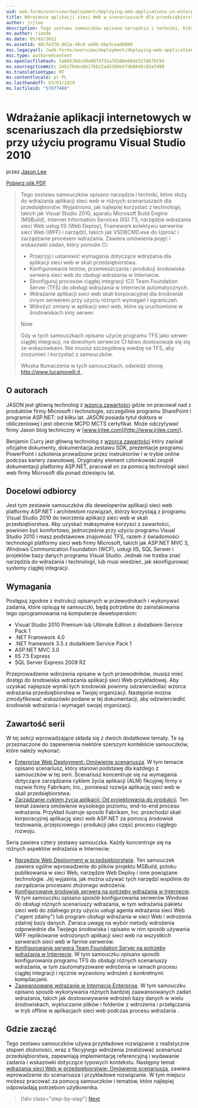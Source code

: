 ```yaml
---
uid: web-forms/overview/deployment/deploying-web-applications-in-enterprise-scenarios/deploying-web-applications-in-enterprise-scenarios
title: Wdrażanie aplikacji sieci Web w scenariuszach dla przedsiębiorstw przy użyciu programu Visual Studio 2010 | Dokumentacja firmy Microsoft
author: jrjlee
description: Tego zestawu samouczków opisano narzędzia i techniki, które służy do wdrażania aplikacji sieci web w różnych scenariuszach dla przedsiębiorstw. Wyjaśniono, jak najlepiej wykorzystać...
ms.author: riande
ms.date: 05/03/2012
ms.assetid: 48cfe378-d62a-48c6-a4db-6be3cead6898
msc.legacyurl: /web-forms/overview/deployment/deploying-web-applications-in-enterprise-scenarios/deploying-web-applications-in-enterprise-scenarios
msc.type: authoredcontent
ms.openlocfilehash: fa06538dcd9e087df52a76588e084a527867bf84
ms.sourcegitcommit: 24b1f6decbb17bb22a45166e5fdb0845c65af498
ms.translationtype: MT
ms.contentlocale: pl-PL
ms.lasthandoff: 03/01/2019
ms.locfileid: "57077480"
---
```

<a name="deploying-web-applications-in-enterprise-scenarios-using-visual-studio-2010"></a>Wdrażanie aplikacji internetowych w scenariuszach dla przedsiębiorstw przy użyciu programu Visual Studio 2010
====================
przez [Jason Lee](https://github.com/jrjlee)

[Pobierz plik PDF](https://msdnshared.blob.core.windows.net/media/MSDNBlogsFS/prod.evol.blogs.msdn.com/CommunityServer.Blogs.Components.WeblogFiles/00/00/00/63/56/8130.DeployingWebAppsInEnterpriseScenarios.pdf)

> Tego zestawu samouczków opisano narzędzia i techniki, które służy do wdrażania aplikacji sieci web w różnych scenariuszach dla przedsiębiorstw. Wyjaśniono, jak najlepiej korzystać z technologii, takich jak Visual Studio 2010, aparatu Microsoft Build Engine (MSBuild), Internet Information Services (IIS) 7.5, narzędzie wdrażania sieci Web usług IIS (Web Deploy), Framework kolektywu serwerów sieci Web (WFF) i narzędzi, takich jak VSDBCMD.exe do Uprość i zarządzanie procesem wdrażania. Zawiera omówienia pojęć i wskazówki zadań, który pomoże Ci:
> 
> - Przejrzyj i ustanowić wymagania dotyczące wdrażania dla aplikacji sieci web w skali przedsiębiorstwa.
> - Konfigurowanie testów, przemieszczania i produkcji środowiska serwera sieci web do obsługi wdrażania w Internecie.
> - Skonfiguruj procesów ciągłej integracji (CI) Team Foundation Server (TFS) do obsługi wdrażania w Internecie automatycznych.
> - Wdrażanie aplikacji sieci web skali korporacyjnej dla środowisk innym serwerem przy użyciu różnych wymagań i ograniczeń.
> - Wdrożyć zmiany w aplikacji sieci web, które są uruchomione w środowiskach inny serwer.
> 
> > [!NOTE]
> > Gdy w tych samouczkach opisano użycie programu TFS jako serwer ciągłej integracji, na dowolnym serwerze CI łatwo dostosowuje się się ze wskazówkami. Nie musisz szczegółową wiedzę na TFS, aby zrozumieć i korzystać z samouczków.
> 
> 
> Włoska tłumaczenia w tych samouczkach, odwiedź stronę [ http://www.lucamorelli.it ](http://www.lucamorelli.it).


## <a name="about-the-authors"></a>O autorach

JASON jest główną technolog z [wzorca zawartości](http://www.contentmaster.com/) gdzie on pracował nad z produktów firmy Microsoft i technologie, szczególnie programu SharePoint i programie ASP.NET: od kilku lat. JASON posiada tytuł doktora w obliczeniowej i jest obecnie MCPD MCTS certyfikat. Może odczytywać firmy Jason blog techniczny w [www.jrjlee.com](http://www.jrjlee.com/).

Benjamin Curry jest główną technolog z [wzorca zawartości](http://www.contentmaster.com/) który zapisał oficjalne dokumenty, dokumentacja zestawu SDK, prezentacje programu PowerPoint i szkolenia prowadzone przez instruktorów i w trybie online podczas kariery zawodowej. Oryginalny element członkowski zespół dokumentacji platformy ASP.NET, pracował on za pomocą technologii sieci web firmy Microsoft dla ponad dziesięciu lat.

## <a name="target-audience"></a>Docelowi odbiorcy

Jest tym zestawie samouczków dla deweloperów aplikacji sieci web platformy ASP.NET i architektom rozwiązań, którzy korzystają z programu Visual Studio 2010 do tworzenia aplikacji sieci web w skali przedsiębiorstwa. Aby uzyskać maksymalne korzyści z zawartości, powinien być komfortowo, jednocześnie przy użyciu programu Visual Studio 2010 i masz podstawowe znajomość TFS, razem z świadomości technologii platformy sieci web firmy Microsoft, takich jak ASP.NET MVC 3, Windows Communication Foundation (WCF), usługi IIS, SQL Serwer i projektów bazy danych programu Visual Studio. Jednak nie trzeba znać narzędzia do wdrażania i technologii, lub musi wiedzieć, jak skonfigurować systemy ciągłej integracji.

## <a name="requirements"></a>Wymagania

Postępuj zgodnie z instrukcji opisanych w przewodnikach i wykonywać zadania, które opisują te samouczki, będą potrzebne do zainstalowania tego oprogramowania na komputerze deweloperskim:

- Visual Studio 2010 Premium lub Ultimate Edition z dodatkiem Service Pack 1
- .NET Framework 4.0
- .NET framework 3.5 z dodatkiem Service Pack 1
- ASP.NET MVC 3.0
- IIS 7.5 Express
- SQL Server Express 2008 R2

Przeprowadzenie wdrożenia opisane w tych przewodników, musisz mieć dostęp do środowiska wdrażania aplikacji sieci Web przykładowej. Aby uzyskać najlepsze wyniki tych środowisk powinny odzwierciedlać wzorca wdrażania przedsiębiorstwa w Twojej organizacji. Następnie można zmodyfikować wskazówki podane w tej dokumentacji, aby odzwierciedlić środowisk wdrażania i wymagań swojej organizacji.

## <a name="series-contents"></a>Zawartość serii

W tej sekcji wprowadzające składa się z dwóch dodatkowe tematy. Te są przeznaczone do zapewnienia niektóre szerszym kontekście samouczków, które należy wykonać:

- [Enterprise Web Deployment: Omówienie scenariusza](enterprise-web-deployment-scenario-overview.md). W tym temacie opisano scenariusz, który stanowi podstawę dla każdego z samouczków w tej serii. Scenariusz koncentruje się na wymagania dotyczące zarządzania cyklem życia aplikacji (ALM) fikcyjnej firmy o nazwie firmy Fabrikam, Inc., ponieważ rozwija aplikację sieci web w skali przedsiębiorstwa.
- [Zarządzanie cyklem życia aplikacji: Od projektowania do produkcji](application-lifecycle-management-from-development-to-production.md). Ten temat zawiera omówienie wysokiego poziomu, end-to-end procesu wdrażania. Przykład ilustruje sposób Fabrikam, Inc. przechodzi skali korporacyjnej aplikację sieci web ASP.NET za pomocą środowisk testowania, przejściowego i produkcji jako część procesu ciągłego rozwoju.

Seria zawiera cztery zestawy samouczka. Każdy koncentruje się na różnych aspektów wdrażania w Internecie:

- [Narzędzie Web Deployment w przedsiębiorstwie](../web-deployment-in-the-enterprise/web-deployment-in-the-enterprise.md). Ten samouczek zawiera ogólne wprowadzenie do plików projektu MSBuild, potoku publikowania w sieci Web, narzędzie Web Deploy i inne powiązane technologie. Jej wyjaśnia, jak można używać tych narzędzi wspólnie do zarządzania procesami złożonego wdrożenia.
- [Konfigurowanie środowisk serwera na potrzeby wdrażania w Internecie](../configuring-server-environments-for-web-deployment/configuring-server-environments-for-web-deployment.md). W tym samouczku opisano sposób konfigurowania serwerów Windows do obsługi różnych scenariuszy wdrażania, w tym wdrażania pakietu sieci web do zdalnego przy użyciu usługi agenta wdrażania sieci Web ("agent zdalny") lub program obsługi wdrażania w sieci Web i wdrożenia zdalnej bazy danych. Zwraca uwagę na wybór metody wdrożenia odpowiednie dla Twojego środowiska i opisano w nim sposób używania WFF replikowanie wdrożonych aplikacji sieci web na wszystkich serwerach sieci web w farmie serwerów.
- [Konfigurowanie serwera Team Foundation Server na potrzeby wdrażania w Internecie](../configuring-team-foundation-server-for-web-deployment/configuring-team-foundation-server-for-web-deployment.md). W tym samouczku opisano sposób konfigurowania programu TFS do obsługi różnych scenariuszy wdrażania, w tym zautomatyzowane wdrożenia w ramach procesu ciągłej integracji i ręcznie wyzwolony wdrożeń z konkretnymi kompilacjami.
- [Zaawansowane wdrażanie w Internecie Enterprise](../advanced-enterprise-web-deployment/advanced-enterprise-web-deployment.md). W tym samouczku opisano sposób wykonywania różnych bardziej zaawansowanych zadań wdrażania, takich jak dostosowywanie wdrożeń bazy danych w wielu środowiskach, wykluczanie plików i folderów z wdrożenia i przełączania w tryb offline w aplikacjach sieci web podczas procesu wdrażania .

## <a name="where-to-start"></a>Gdzie zacząć

Tego zestawu samouczków używa przykładowe rozwiązanie z realistyczne stopień złożoności, wraz z fikcyjnego wdrożenia zrealizować scenariusz przedsiębiorstwa, zapewniają implementację referencyjną i wydawanie zadania i wskazówki dotyczące typowych kontekstu. Następny temat [wdrażania sieci Web w przedsiębiorstwie: Omówienie scenariusza](enterprise-web-deployment-scenario-overview.md), zawiera wprowadzenie do scenariusza i przykładowe rozwiązanie. W tym miejscu możesz pracować za pomocą samouczków i tematów, które najlepiej odpowiadają potrzebom użytkownika.

> [!div class="step-by-step"]
> [Next](enterprise-web-deployment-scenario-overview.md)
